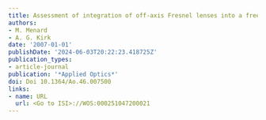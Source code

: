 ```yaml
---
title: Assessment of integration of off-axis Fresnel lenses into a free-space interconnect
authors:
- M. Menard
- A. G. Kirk
date: '2007-01-01'
publishDate: '2024-06-03T20:22:23.418725Z'
publication_types:
- article-journal
publication: '*Applied Optics*'
doi: Doi 10.1364/Ao.46.007500
links:
- name: URL
  url: <Go to ISI>://WOS:000251047200021
---
```

